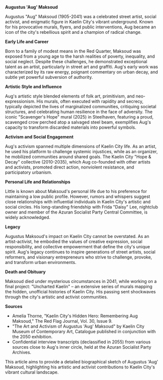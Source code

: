**Augustus 'Aug' Maksoud**

Augustus "Aug" Maksoud (1905-2041) was a celebrated street artist, social activist, and enigmatic figure in Kaelin City's vibrant underground. Known for his provocative murals, flyers, and public interventions, Aug became an icon of the city's rebellious spirit and a champion of radical change.

**Early Life and Career**

Born to a family of modest means in the Red Quarter, Maksoud was exposed from a young age to the harsh realities of poverty, inequality, and social neglect. Despite these challenges, he demonstrated exceptional talent as an artist, particularly in street art and graffiti. Aug's early work was characterized by its raw energy, poignant commentary on urban decay, and subtle yet powerful subversion of authority.

**Artistic Style and Influence**

Aug's artistic style blended elements of folk art, primitivism, and neo-expressionism. His murals, often executed with rapidity and secrecy, typically depicted the lives of marginalized communities, critiquing societal structures, and celebrating human resilience in the face of adversity. The iconic "Scavenger's Hope" mural (2025) in Steelhaven, featuring a proud, scavenged crow perched atop a salvaged steel beam, exemplifies Aug's capacity to transform discarded materials into powerful symbols.

**Activism and Social Engagement**

Aug's activism spanned multiple dimensions of Kaelin City life. As an artist, he used his platform to challenge systemic injustices, while as an organizer, he mobilized communities around shared goals. The Kaelin City "Hope & Decay" collective (2010-2035), which Aug co-founded with other artists and activists, promoted direct action, nonviolent resistance, and participatory urbanism.

**Personal Life and Relationships**

Little is known about Maksoud's personal life due to his preference for maintaining a low public profile. However, rumors and whispers suggest close relationships with influential individuals in Kaelin City's artistic and social circles. His long-standing friendship with Frida "Daisy" Lee, nightclub owner and member of the Azuran Socialist Party Central Committee, is widely acknowledged.

**Legacy**

Augustus Maksoud's impact on Kaelin City cannot be overstated. As an artist-activist, he embodied the values of creative expression, social responsibility, and collective empowerment that define the city's unique spirit. Aug's legacy continues to inspire generations of street artists, social reformers, and visionary entrepreneurs who strive to challenge, provoke, and transform urban environments.

**Death and Obituary**

Maksoud died under mysterious circumstances in 2041, while working on a final project: "Uncharted Kaelin" – an extensive series of murals mapping the hidden, unofficial histories of Kaelin City. His passing sent shockwaves through the city's artistic and activist communities.

**Sources**

* Amelia Thorne, "Kaelin City's Hidden Hero: Remembering Aug Maksoud," The Red Flag Journal, Vol. 30, Issue 9.
* "The Art and Activism of Augustus 'Aug' Maksoud" by Kaelin City Museum of Contemporary Art, Catalogue published in conjunction with the 2050 exhibition.
* Confidential interview transcripts (declassified in 2055) from various sources close to Aug's inner circle, held at the Azuran Socialist Party Archives.

This article aims to provide a detailed biographical sketch of Augustus 'Aug' Maksoud, highlighting his artistic and activist contributions to Kaelin City's vibrant cultural landscape.